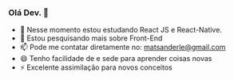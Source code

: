 ### Olá Dev. 👋

- 🌱 Nesse momento estou estudando React JS e React-Native.
- 🤔 Estou pesquisando mais sobre Front-End
- 📫 Pode me contatar diretamente no: matsanderle@gmail.com
- 😄 Tenho facilidade de e sede para aprender coisas novas
- ⚡ Excelente assimilação para novos conceitos
